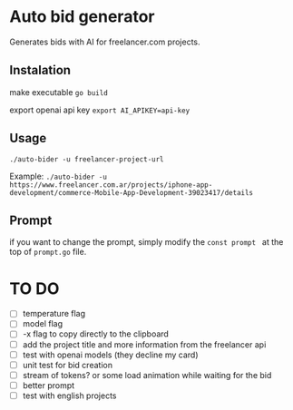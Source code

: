 # Auto bid generator
Generates bids with AI for freelancer.com projects.

## Instalation
make executable
`go build`

export openai api key
`export AI_APIKEY=api-key`

## Usage
`./auto-bider -u freelancer-project-url`

Example:
`./auto-bider -u https://www.freelancer.com.ar/projects/iphone-app-development/commerce-Mobile-App-Development-39023417/details`

## Prompt
if you want to change the prompt, simply modify the `const prompt ` at the top of `prompt.go` file.

# TO DO
- [ ] temperature flag
- [ ] model flag 
- [ ] -x flag to copy directly to the clipboard
- [ ] add the project title and more information from the freelancer api
- [ ] test with openai models (they decline my card)
- [ ] unit test for bid creation
- [ ] stream of tokens? or some load animation while waiting for the bid
- [ ] better prompt
- [ ] test with english projects
